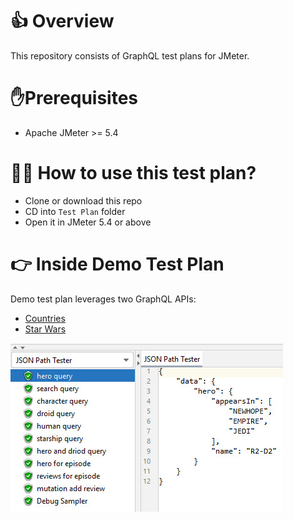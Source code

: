 # 👍 Overview
This repository consists of GraphQL test plans for JMeter.
# ✋Prerequisites
* Apache JMeter >= 5.4
# 💁‍♂️ How to use this test plan?
* Clone or download this repo
* CD into `Test Plan` folder
* Open it in JMeter 5.4 or above
# 👉 Inside Demo Test Plan
Demo test plan leverages two GraphQL APIs:

* [Countries](https://countries.trevorblades.com/)
* [Star Wars](https://github.com/apollographql/starwars-server)

![JMeter-GraphQL-Demo](/images/StarWars.jpg)
